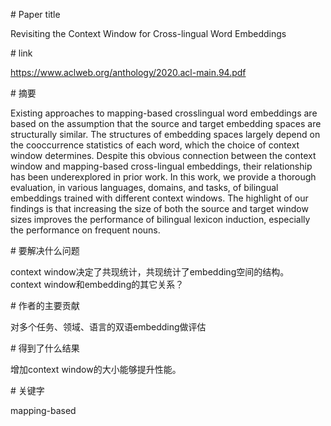 # Paper title

Revisiting the Context Window for Cross-lingual Word Embeddings

# link

https://www.aclweb.org/anthology/2020.acl-main.94.pdf

# 摘要

Existing approaches to mapping-based crosslingual word embeddings are based on the assumption that the source and target embedding spaces are structurally similar. The structures of embedding spaces largely depend on the cooccurrence statistics of each word, which the choice of context window determines. Despite this obvious connection between the context window and mapping-based cross-lingual embeddings, their relationship has been underexplored in prior work. In this work, we provide a thorough evaluation, in various languages, domains, and tasks, of bilingual embeddings trained with different context windows. The highlight of our findings is that increasing the size of both the source and target window sizes improves the performance of bilingual lexicon induction, especially the performance on frequent nouns.

# 要解决什么问题

context window决定了共现统计，共现统计了embedding空间的结构。  
context window和embedding的其它关系？  

# 作者的主要贡献

对多个任务、领域、语言的双语embedding做评估

# 得到了什么结果

增加context window的大小能够提升性能。  

# 关键字

mapping-based